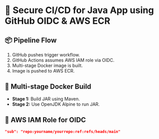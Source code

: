 # 🚀 Secure CI/CD for Java App using GitHub OIDC & AWS ECR

## 📦 Pipeline Flow
1. GitHub pushes trigger workflow.
2. GitHub Actions assumes AWS IAM role via OIDC.
3. Multi-stage Docker image is built.
4. Image is pushed to AWS ECR.

## 🐳 Multi-stage Docker Build
- **Stage 1:** Build JAR using Maven.
- **Stage 2:** Use OpenJDK Alpine to run JAR.

## 🔐 AWS IAM Role for OIDC
```json
"sub": "repo:yourname/yourrepo:ref:refs/heads/main"
